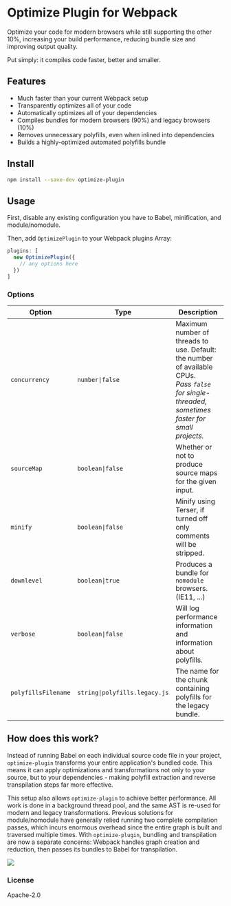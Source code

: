 # Optimize Plugin for Webpack

Optimize your code for modern browsers while still supporting the other 10%,
increasing your build performance, reducing bundle size and improving output quality.

Put simply: it compiles code faster, better and smaller.

## Features

- Much faster than your current Webpack setup
- Transparently optimizes all of your code
- Automatically optimizes all of your dependencies
- Compiles bundles for modern browsers (90%) and legacy browsers (10%)
- Removes unnecessary polyfills, even when inlined into dependencies
- Builds a highly-optimized automated polyfills bundle

## Install

```sh
npm install --save-dev optimize-plugin
```

## Usage

First, disable any existing configuration you have to Babel, minification, and module/nomodule.

Then, add `OptimizePlugin` to your Webpack plugins Array:

```js
plugins: [
  new OptimizePlugin({
    // any options here
  })
]
```

### Options

| Option | Type | Description
|---|---|---
| `concurrency` | `number\|false` | Maximum number of threads to use. Default: the number of available CPUs. <br>_Pass `false` for single-threaded, sometimes faster for small projects._
| `sourceMap` | `boolean\|false` | Whether or not to produce source maps for the given input. |
| `minify` | `boolean\|false` | Minify using Terser, if turned off only comments will be stripped. |
| `downlevel` | `boolean\|true` | Produces a bundle for `nomodule` browsers. (IE11, ...) |
| `verbose` | `boolean\|false` | Will log performance information and information about polyfills. |
| `polyfillsFilename` | `string\|polyfills.legacy.js` | The name for the chunk containing polyfills for the legacy bundle. |


## How does this work?

Instead of running Babel on each individual source code file in your project, `optimize-plugin`
transforms your entire application's bundled code. This means it can apply optimizations and
transformations not only to your source, but to your dependencies - making polyfill extraction
and reverse transpilation steps far more effective.

This setup also allows `optimize-plugin` to achieve better performance. All work is done in
a background thread pool, and the same AST is re-used for modern and legacy transformations.
Previous solutions for module/nomodule have generally relied running two complete compilation
passes, which incurs enormous overhead since the entire graph is built and traversed multiple
times. With `optimize-plugin`, bundling and transpilation are now a separate concerns: Webpack
handles graph creation and reduction, then passes its bundles to Babel for transpilation.

<img src="https://user-images.githubusercontent.com/105127/74685954-0cd21a80-519e-11ea-99f9-8fa5f3aef1b8.png">

### License

Apache-2.0
